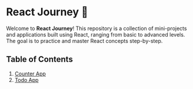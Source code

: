 # React Journey 🚀

Welcome to **React Journey**! This repository is a collection of mini-projects and applications built using React, ranging from basic to advanced levels. The goal is to practice and master React concepts step-by-step.

## Table of Contents

1. [Counter App](#counter-app)
2. [Todo App](#todo-app)

